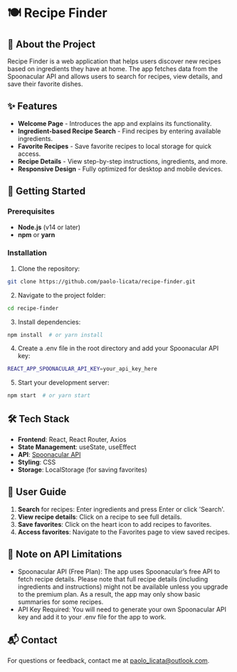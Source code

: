 # 🍽️ Recipe Finder

## 📌 About the Project

Recipe Finder is a web application that helps users discover new recipes based on ingredients they have at home. The app fetches data from the Spoonacular API and allows users to search for recipes, view details, and save their favorite dishes.

## ✨ Features

- **Welcome Page** - Introduces the app and explains its functionality.
- **Ingredient-based Recipe Search** - Find recipes by entering available ingredients.
- **Favorite Recipes** - Save favorite recipes to local storage for quick access.
- **Recipe Details** - View step-by-step instructions, ingredients, and more.
- **Responsive Design** - Fully optimized for desktop and mobile devices.

## 🚀 Getting Started
### Prerequisites

- **Node.js** (v14 or later)
- **npm** or **yarn**

### Installation
1. Clone the repository:
```bash
git clone https://github.com/paolo-licata/recipe-finder.git
```
2. Navigate to the project folder:
```bash
cd recipe-finder
```
3. Install dependencies:
```bash
npm install  # or yarn install
```
4. Create a .env file in the root directory and add your Spoonacular API key:
```bash
REACT_APP_SPOONACULAR_API_KEY=your_api_key_here
```
5. Start your development server:
```bash
npm start  # or yarn start
```

## 🛠️ Tech Stack

- **Frontend**: React, React Router, Axios
- **State Management**: useState, useEffect
- **API**: [Spoonacular API](https://spoonacular.com/food-api)
- **Styling**: CSS
- **Storage**: LocalStorage (for saving favorites)

## 📝 User Guide
1. **Search** for recipes: Enter ingredients and press Enter or click 'Search'.
2. **View recipe details**: Click on a recipe to see full details.
3. **Save favorites**: Click on the heart icon to add recipes to favorites.
4. **Access favorites**: Navigate to the Favorites page to view saved recipes.

## 📌 Note on API Limitations

- Spoonacular API (Free Plan): The app uses Spoonacular’s free API to fetch recipe details. Please note that full recipe details (including ingredients and instructions) might not be available unless you upgrade to the premium plan. As a result, the app may only show basic summaries for some recipes.
- API Key Required: You will need to generate your own Spoonacular API key and add it to your .env file for the app to work.


## 📬 Contact
For questions or feedback, contact me at [paolo_licata@outlook.com](mailto:paolo_licata@outlook.com).
